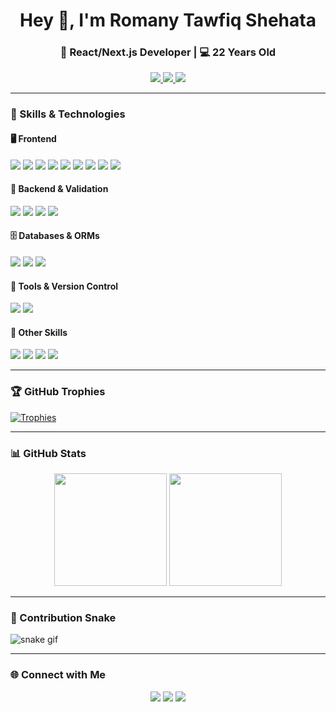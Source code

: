 <h1 align="center">Hey 👋, I'm Romany Tawfiq Shehata</h1>
<h3 align="center">🚀 React/Next.js Developer | 💻 22 Years Old</h3>

<p align="center">
  <a href="https://your-cv-link.com" target="_blank">
    <img src="https://img.shields.io/badge/View%20My-CV-blue?style=for-the-badge" />
  </a>
  <a href="mailto:youremail@example.com">
    <img src="https://img.shields.io/badge/Email-Me-red?style=for-the-badge&logo=gmail" />
  </a>
  <a href="https://linkedin.com/in/your-profile" target="_blank">
    <img src="https://img.shields.io/badge/LinkedIn-Profile-blue?style=for-the-badge&logo=linkedin" />
  </a>
</p>

---

### 🧠 Skills & Technologies

#### 🖥️ Frontend
<p>
  <img src="https://img.shields.io/badge/-HTML5-E34F26?style=for-the-badge&logo=html5&logoColor=white" />
  <img src="https://img.shields.io/badge/-Pug/Jade-A86454?style=for-the-badge&logo=pug&logoColor=white" />
  <img src="https://img.shields.io/badge/-CSS3-1572B6?style=for-the-badge&logo=css3&logoColor=white" />
  <img src="https://img.shields.io/badge/-TailwindCSS-38B2AC?style=for-the-badge&logo=tailwind-css&logoColor=white" />
  <img src="https://img.shields.io/badge/-Bootstrap-563D7C?style=for-the-badge&logo=bootstrap&logoColor=white" />
  <img src="https://img.shields.io/badge/-JavaScript-F7DF1E?style=for-the-badge&logo=javascript&logoColor=black" />
  <img src="https://img.shields.io/badge/-TypeScript-3178C6?style=for-the-badge&logo=typescript&logoColor=white" />
  <img src="https://img.shields.io/badge/-React-20232A?style=for-the-badge&logo=react&logoColor=61DAFB" />
  <img src="https://img.shields.io/badge/-Next.js-000000?style=for-the-badge&logo=next.js&logoColor=white" />
</p>

#### 🧩 Backend & Validation
<p>
  <img src="https://img.shields.io/badge/-Node.js-339933?style=for-the-badge&logo=node.js&logoColor=white" />
  <img src="https://img.shields.io/badge/-Express-000000?style=for-the-badge&logo=express&logoColor=white" />
  <img src="https://img.shields.io/badge/-Zod-3E68C9?style=for-the-badge&logo=zod&logoColor=white" />
  <img src="https://img.shields.io/badge/-Validator.js-9E33B0?style=for-the-badge" />
</p>

#### 🗄️ Databases & ORMs
<p>
  <img src="https://img.shields.io/badge/-MongoDB-47A248?style=for-the-badge&logo=mongodb&logoColor=white" />
  <img src="https://img.shields.io/badge/-MySQL-4479A1?style=for-the-badge&logo=mysql&logoColor=white" />
  <img src="https://img.shields.io/badge/-Prisma-2D3748?style=for-the-badge&logo=prisma&logoColor=white" />
</p>

#### 🧰 Tools & Version Control
<p>
  <img src="https://img.shields.io/badge/-Git-F05032?style=for-the-badge&logo=git&logoColor=white" />
  <img src="https://img.shields.io/badge/-GitHub-181717?style=for-the-badge&logo=github&logoColor=white" />
</p>

#### 🧠 Other Skills
<p>
  <img src="https://img.shields.io/badge/-Networking Basics-005f73?style=for-the-badge" />
  <img src="https://img.shields.io/badge/-PowerPoint-B7472A?style=for-the-badge&logo=microsoft-powerpoint&logoColor=white" />
  <img src="https://img.shields.io/badge/-Word-2B579A?style=for-the-badge&logo=microsoft-word&logoColor=white" />
  <img src="https://img.shields.io/badge/-Excel-217346?style=for-the-badge&logo=microsoft-excel&logoColor=white" />
</p>

---

### 🏆 GitHub Trophies
[![Trophies](https://github-profile-trophy.vercel.app/?username=kiinno&theme=onedark&row=1&column=7)](https://github.com/ryo-ma/github-profile-trophy)

---

### 📊 GitHub Stats
<p align="center">
  <img src="https://github-readme-stats.vercel.app/api?username=kiinno&show_icons=true&theme=tokyonight" height="180px"/>
  <img src="https://github-readme-stats.vercel.app/api/top-langs/?username=kiinno&layout=compact&theme=tokyonight" height="180px"/>
</p>

---

### 🐍 Contribution Snake
![snake gif](https://raw.githubusercontent.com/kiinno/kiinno/output/github-contribution-grid-snake.svg)

---

### 🌐 Connect with Me
<p align="center">
  <a href="https://github.com/kiinno"><img src="https://img.shields.io/badge/GitHub-kiinno-181717?style=for-the-badge&logo=github" /></a>
  <a href="https://linkedin.com/in/your-profile"><img src="https://img.shields.io/badge/LinkedIn-Profile-0077B5?style=for-the-badge&logo=linkedin" /></a>
  <a href="mailto:youremail@example.com"><img src="https://img.shields.io/badge/Email-youremail@example.com-EA4335?style=for-the-badge&logo=gmail" /></a>
</p>
